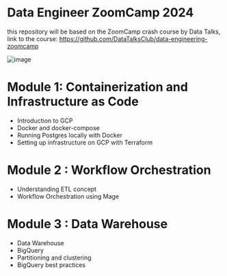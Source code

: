 # Data Engineer ZoomCamp 2024
this repository will be based on the ZoomCamp crash course by Data Talks, link to the course: https://github.com/DataTalksClub/data-engineering-zoomcamp

![image](https://github.com/johansd1994/ZoomCamp/assets/129906482/b8ed2f58-c7eb-4cf9-a0de-9f0fb15d1fa8)


# Module 1: Containerization and Infrastructure as Code

* Introduction to GCP
* Docker and docker-compose
* Running Postgres locally with Docker
* Setting up infrastructure on GCP with Terraform

# Module 2 : Workflow Orchestration

* Understanding ETL concept
* Workflow Orchestration using Mage

# Module 3 : Data Warehouse

* Data Warehouse
* BigQuery
* Partitioning and clustering
* BigQuery best practices
